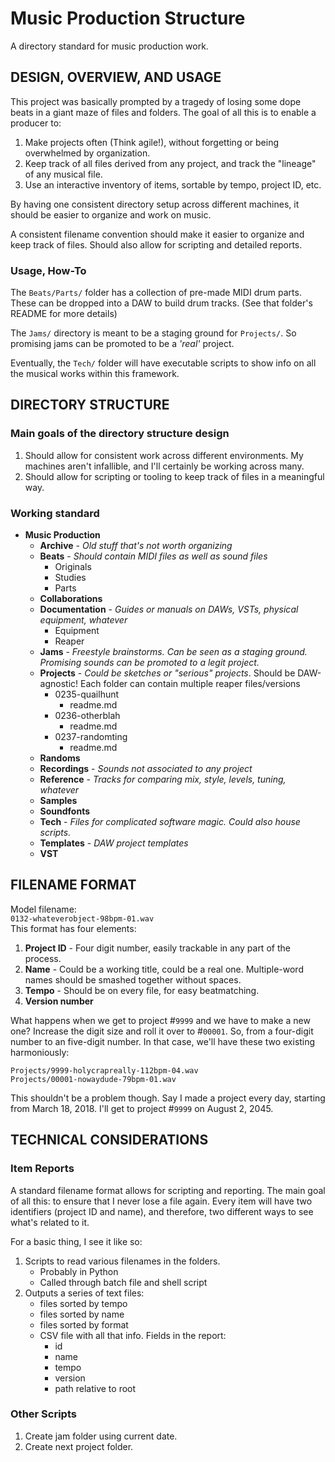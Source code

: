 # Music Production Structure

A directory standard for music production work.

## DESIGN, OVERVIEW, AND USAGE

This project was basically prompted by a tragedy of losing some dope beats in a giant maze of files and folders. The goal of all this is to enable a producer to:

1. Make projects often (Think agile!), without forgetting or being overwhelmed by organization.
1. Keep track of all files derived from any project, and track the "lineage" of any musical file.
1. Use an interactive inventory of items, sortable by tempo, project ID, etc.

By having one consistent directory setup across different machines, it should be easier to organize and work on music.

A consistent filename convention should make it easier to organize and keep track of files. Should also allow for scripting and detailed reports.

### Usage, How-To

The `Beats/Parts/` folder has a collection of pre-made MIDI drum parts. These can be dropped into a DAW to build drum tracks. (See that folder's README for more details)

The `Jams/` directory is meant to be a staging ground for `Projects/`. So promising jams can be promoted to be a _'real'_ project.

Eventually, the `Tech/` folder will have executable scripts to show info on all the musical works within this framework.

## DIRECTORY STRUCTURE

### Main goals of the directory structure design

1. Should allow for consistent work across different environments. My machines aren't infallible, and I'll certainly be working across many.
1. Should allow for scripting or tooling to keep track of files in a meaningful way.

### Working standard

* **Music Production**
    + **Archive** - _Old stuff that's not worth organizing_ 
    + **Beats** - _Should contain MIDI files as well as sound files_
        - Originals
        - Studies
        - Parts
    + **Collaborations**
    + **Documentation** - _Guides or manuals on DAWs, VSTs, physical equipment, whatever_
        - Equipment
        - Reaper
    + **Jams** - _Freestyle brainstorms. Can be seen as a staging ground. Promising sounds can be promoted to a legit project._
    + **Projects** - _Could be sketches or "serious" projects_. Should be DAW-agnostic! Each folder can contain multiple reaper files/versions
        - 0235-quailhunt
            * readme.md
        - 0236-otherblah
            * readme.md
        - 0237-randomting
            * readme.md
    + **Randoms**
    + **Recordings** - _Sounds not associated to any project_
    + **Reference** - _Tracks for comparing mix, style, levels, tuning, whatever_
    + **Samples**
    + **Soundfonts**
    + **Tech** - _Files for complicated software magic. Could also house scripts._
    + **Templates** - _DAW project templates_
    + **VST**

## FILENAME FORMAT

Model filename:    
`0132-whateverobject-98bpm-01.wav`    
This format has four elements:

1. **Project ID** - Four digit number, easily trackable in any part of the process.
1. **Name** - Could be a working title, could be a real one. Multiple-word names should be smashed together without spaces.
1. **Tempo** - Should be on every file, for easy beatmatching.
1. **Version number**

What happens when we get to project #`9999` and we have to make a new one? Increase the digit size and roll it over to #`00001`. So, from a four-digit number to an five-digit number. In that case, we'll have these two existing harmoniously:

`Projects/9999-holycrapreally-112bpm-04.wav`   
`Projects/00001-nowaydude-79bpm-01.wav`

This shouldn't be a problem though. Say I made a project every day, starting from March 18, 2018. I'll get to project #`9999` on August 2, 2045.

## TECHNICAL CONSIDERATIONS

### Item Reports

A standard filename format allows for scripting and reporting. The main goal of all this: to ensure that I never lose a file again. Every item will have two identifiers (project ID and name), and therefore, two different ways to see what's related to it.

For a basic thing, I see it like so:

1. Scripts to read various filenames in the folders.
    + Probably in Python
    + Called through batch file and shell script
1. Outputs a series of text files:
    + files sorted by tempo
    + files sorted by name
    + files sorted by format
    + CSV file with all that info. Fields in the report:
        * id
        * name
        * tempo
        * version
        * path relative to root

### Other Scripts

1. Create jam folder using current date.
1. Create next project folder.
